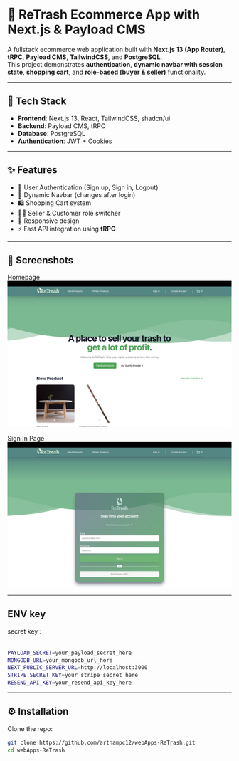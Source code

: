 # 🛒 ReTrash Ecommerce App with Next.js & Payload CMS

A fullstack ecommerce web application built with **Next.js 13 (App Router)**, **tRPC**, **Payload CMS**, **TailwindCSS**, and **PostgreSQL**.  
This project demonstrates **authentication**, **dynamic navbar with session state**, **shopping cart**, and **role-based (buyer & seller)** functionality.

---

## 🚀 Tech Stack
- **Frontend**: Next.js 13, React, TailwindCSS, shadcn/ui
- **Backend**: Payload CMS, tRPC
- **Database**: PostgreSQL
- **Authentication**: JWT + Cookies


---

## ✨ Features
- 🔐 User Authentication (Sign up, Sign in, Logout)  
- 🧾 Dynamic Navbar (changes after login)  
- 🛍 Shopping Cart system  
- 👨‍💼 Seller & Customer role switcher  
- 📱 Responsive design  
- ⚡ Fast API integration using **tRPC**  

---

## 📸 Screenshots
Homepage  
![Homepage](homepage.png)

Sign In Page  
![Sign In](singin.png)

---

## ENV key

secret key :
```bash

PAYLOAD_SECRET=your_payload_secret_here
MONGODB_URL=your_mongodb_url_here
NEXT_PUBLIC_SERVER_URL=http://localhost:3000
STRIPE_SECRET_KEY=your_stripe_secret_here
RESEND_API_KEY=your_resend_api_key_here
```
---
## ⚙️ Installation

Clone the repo:
```bash
git clone https://github.com/arthampc12/webApps-ReTrash.git
cd webApps-ReTrash
```
